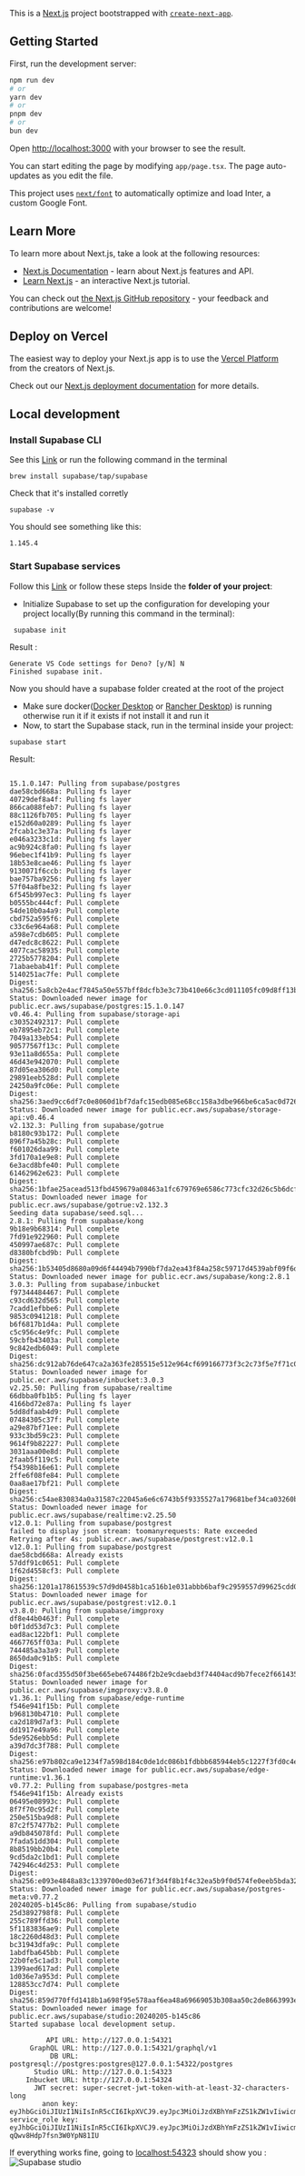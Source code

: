 This is a [Next.js](https://nextjs.org/) project bootstrapped with [`create-next-app`](https://github.com/vercel/next.js/tree/canary/packages/create-next-app).

## Getting Started

First, run the development server:

```bash
npm run dev
# or
yarn dev
# or
pnpm dev
# or
bun dev
```

Open [http://localhost:3000](http://localhost:3000) with your browser to see the result.

You can start editing the page by modifying `app/page.tsx`. The page auto-updates as you edit the file.

This project uses [`next/font`](https://nextjs.org/docs/basic-features/font-optimization) to automatically optimize and load Inter, a custom Google Font.

## Learn More

To learn more about Next.js, take a look at the following resources:

- [Next.js Documentation](https://nextjs.org/docs) - learn about Next.js features and API.
- [Learn Next.js](https://nextjs.org/learn) - an interactive Next.js tutorial.

You can check out [the Next.js GitHub repository](https://github.com/vercel/next.js/) - your feedback and contributions are welcome!

## Deploy on Vercel

The easiest way to deploy your Next.js app is to use the [Vercel Platform](https://vercel.com/new?utm_medium=default-template&filter=next.js&utm_source=create-next-app&utm_campaign=create-next-app-readme) from the creators of Next.js.

Check out our [Next.js deployment documentation](https://nextjs.org/docs/deployment) for more details.

## Local development

### Install Supabase CLI

See this [Link](https://supabase.com/docs/guides/cli/getting-started#installing-the-supabase-cli) or run the following
command in the terminal 
```text
brew install supabase/tap/supabase
```

Check that it's installed corretly
```text
supabase -v
```
You should see something like this: 
```text
1.145.4
```

### Start Supabase services

Follow this [Link](https://supabase.com/docs/guides/cli/local-development#start-supabase-services) or follow these steps
Inside the **folder of your project**:

 - Initialize Supabase to set up the configuration for developing your project locally(By running this command in the terminal):

```text
 supabase init
```

Result : 

```text
Generate VS Code settings for Deno? [y/N] N
Finished supabase init.
```

Now you should have a supabase folder created at the root of the project

- Make sure docker([Docker Desktop](https://docs.docker.com/desktop) or [Rancher Desktop](https://rancherdesktop.io/)) 
  is running otherwise run it if it exists if not install it and run it
- Now, to start the Supabase stack, run in the terminal inside your project:

```text
supabase start
```

Result:

```text

15.1.0.147: Pulling from supabase/postgres
dae58cbd668a: Pulling fs layer 
40729def8a4f: Pulling fs layer 
866ca088feb7: Pulling fs layer 
88c1126fb705: Pulling fs layer 
e152d60a0289: Pulling fs layer 
2fcab1c3e37a: Pulling fs layer 
e046a3233c1d: Pulling fs layer 
ac9b924c8fa0: Pulling fs layer 
96ebec1f41b9: Pulling fs layer 
18b53e8cae46: Pulling fs layer 
9130071f6ccb: Pulling fs layer 
bae757ba9256: Pulling fs layer 
57f04a8fbe32: Pulling fs layer 
6f545b997ec3: Pulling fs layer 
b0555bc444cf: Pull complete 
54de10b0a4a9: Pull complete 
cbd752a595f6: Pull complete 
c33c6e964a68: Pull complete 
a598e7cdb605: Pull complete 
d47edc8c8622: Pull complete 
4077cac58935: Pull complete 
2725b5778204: Pull complete 
71abaebab41f: Pull complete 
5140251ac7fe: Pull complete 
Digest: sha256:5a8cb2e4acf7845a50e557bff8dcfb3e3c73b410e66c3cd011105fc09d8ff13b
Status: Downloaded newer image for public.ecr.aws/supabase/postgres:15.1.0.147
v0.46.4: Pulling from supabase/storage-api
c30352492317: Pull complete 
eb7895eb72c1: Pull complete 
7049a133eb54: Pull complete 
90577567f13c: Pull complete 
93e11a8d655a: Pull complete 
46d43e942070: Pull complete 
87d05ea306d0: Pull complete 
29891eeb528d: Pull complete 
24250a9fc06e: Pull complete 
Digest: sha256:3aed9cc6df7c0e8060d1bf7dafc15edb085e68cc158a3dbe966be6ca5ac0d726
Status: Downloaded newer image for public.ecr.aws/supabase/storage-api:v0.46.4
v2.132.3: Pulling from supabase/gotrue
b8180c93b172: Pull complete 
896f7a45b28c: Pull complete 
f601026daa99: Pull complete 
3fd170a1e9e8: Pull complete 
6e3acd8bfe40: Pull complete 
61462962e623: Pull complete 
Digest: sha256:1bfae25acead513fbd459679a08463a1fc679769e6586c773cfc32d26c5b6dcf
Status: Downloaded newer image for public.ecr.aws/supabase/gotrue:v2.132.3
Seeding data supabase/seed.sql...
2.8.1: Pulling from supabase/kong
9b18e9b68314: Pull complete 
7fd91e922960: Pull complete 
450997ae687c: Pull complete 
d8380bfcbd9b: Pull complete 
Digest: sha256:1b53405d8680a09d6f44494b7990bf7da2ea43f84a258c59717d4539abf09f6d
Status: Downloaded newer image for public.ecr.aws/supabase/kong:2.8.1
3.0.3: Pulling from supabase/inbucket
f97344484467: Pull complete 
c93cd632d565: Pull complete 
7cadd1efbbe6: Pull complete 
9853c0941218: Pull complete 
b6f6817b1d4a: Pull complete 
c5c956c4e9fc: Pull complete 
59cbfb43403a: Pull complete 
9c842edb6049: Pull complete 
Digest: sha256:dc912ab76de647ca2a363fe285515e512e964cf699166773f3c2c73f5e7f71c0
Status: Downloaded newer image for public.ecr.aws/supabase/inbucket:3.0.3
v2.25.50: Pulling from supabase/realtime
66dbba0fb1b5: Pulling fs layer 
4166bd72e87a: Pulling fs layer 
5dd8dfaab4d9: Pull complete 
07484305c37f: Pull complete 
a29e87bf71ee: Pull complete 
933c3bd59c23: Pull complete 
9614f9b82227: Pull complete 
3031aaa00e8d: Pull complete 
2faab5f119c5: Pull complete 
f54398b16e61: Pull complete 
2ffe6f08fe84: Pull complete 
0aa8ae17bf21: Pull complete 
Digest: sha256:c54ae830834a0a31587c22045a6e6c6743b5f9335527a179681bef34ca03260b
Status: Downloaded newer image for public.ecr.aws/supabase/realtime:v2.25.50
v12.0.1: Pulling from supabase/postgrest
failed to display json stream: toomanyrequests: Rate exceeded
Retrying after 4s: public.ecr.aws/supabase/postgrest:v12.0.1
v12.0.1: Pulling from supabase/postgrest
dae58cbd668a: Already exists 
57ddf91c0651: Pull complete 
1f62d4558cf3: Pull complete 
Digest: sha256:1201a178615539c57d9d0458b1ca516b1e031abbb6baf9c2959557d99625cdd0
Status: Downloaded newer image for public.ecr.aws/supabase/postgrest:v12.0.1
v3.8.0: Pulling from supabase/imgproxy
df8e44b0463f: Pull complete 
b0f1dd53d7c3: Pull complete 
ead8ac122bf1: Pull complete 
4667765ff03a: Pull complete 
744485a3a3a9: Pull complete 
8650da0c91b5: Pull complete 
Digest: sha256:0facd355d50f3be665ebe674486f2b2e9cdaebd3f74404acd9b7fece2f661435
Status: Downloaded newer image for public.ecr.aws/supabase/imgproxy:v3.8.0
v1.36.1: Pulling from supabase/edge-runtime
f546e941f15b: Pull complete 
b968130b4710: Pull complete 
ca2d189d7af3: Pull complete 
dd1917e49a96: Pull complete 
5de9526ebb5d: Pull complete 
a39d7dc3f788: Pull complete 
Digest: sha256:e97b802ca9e1234f7a598d184c0de1dc086b1fdbbb685944eb5c1227f3fd0c4e
Status: Downloaded newer image for public.ecr.aws/supabase/edge-runtime:v1.36.1
v0.77.2: Pulling from supabase/postgres-meta
f546e941f15b: Already exists 
06495e08993c: Pull complete 
8f7f70c95d2f: Pull complete 
250e515ba9d8: Pull complete 
87c2f57477b2: Pull complete 
a9db845078fd: Pull complete 
7fada51dd304: Pull complete 
8b8519bb20b4: Pull complete 
9cd5da2c1bd1: Pull complete 
742946c4d253: Pull complete 
Digest: sha256:e093e4848a83c1339700ed03e671f3d4f8b1f4c32ea5b9f0d574fe0eeb5bda32
Status: Downloaded newer image for public.ecr.aws/supabase/postgres-meta:v0.77.2
20240205-b145c86: Pulling from supabase/studio
25d3892798f8: Pull complete 
255c789ffd36: Pull complete 
5f1183836ae9: Pull complete 
18c2260d48d3: Pull complete 
bc31943dfa9c: Pull complete 
1abdfba645bb: Pull complete 
22b0fe5c1ad3: Pull complete 
1399aed617ad: Pull complete 
1d036e7a953d: Pull complete 
128853cc7d74: Pull complete 
Digest: sha256:859d770ffd1418b1a698f95e578aaf6ea48a69669053b308aa50c2de8663993e
Status: Downloaded newer image for public.ecr.aws/supabase/studio:20240205-b145c86
Started supabase local development setup.

         API URL: http://127.0.0.1:54321
     GraphQL URL: http://127.0.0.1:54321/graphql/v1
          DB URL: postgresql://postgres:postgres@127.0.0.1:54322/postgres
      Studio URL: http://127.0.0.1:54323
    Inbucket URL: http://127.0.0.1:54324
      JWT secret: super-secret-jwt-token-with-at-least-32-characters-long
        anon key: eyJhbGciOiJIUzI1NiIsInR5cCI6IkpXVCJ9.eyJpc3MiOiJzdXBhYmFzZS1kZW1vIiwicm9sZSI6ImFub24iLCJleHAiOjE5ODM4MTI5OTZ9.CRXP1A7WOeoJeXxjNni43kdQwgnWNReilDMblYTn_I0
service_role key: eyJhbGciOiJIUzI1NiIsInR5cCI6IkpXVCJ9.eyJpc3MiOiJzdXBhYmFzZS1kZW1vIiwicm9sZSI6InNlcnZpY2Vfcm9sZSIsImV4cCI6MTk4MzgxMjk5Nn0.EGIM96RAZx35lJzdJsyH-qQwv8Hdp7fsn3W0YpN81IU

```

If everything works fine, going to [localhost:54323](localhost:54323) should show you :  ![Supabase studio](public/supabase_studio_running_locally.png)
